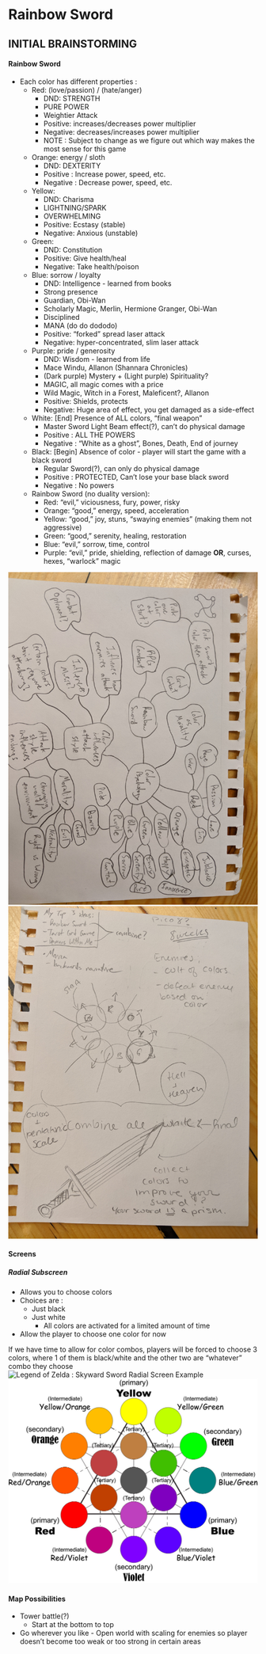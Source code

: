 # Rainbow Sword

## INITIAL BRAINSTORMING

#### Rainbow Sword
- Each color has different properties : 
	- Red: (love/passion) / (hate/anger)	
		- DND: STRENGTH
		- PURE POWER
		- Weightier Attack
		- Positive:  increases/decreases power multiplier
		- Negative: decreases/increases power multiplier
		- NOTE : Subject to change as we figure out which way makes the most sense for this game
	- Orange: energy / sloth
		- DND: DEXTERITY
		- Positive : Increase power, speed, etc.
		- Negative : Decrease power, speed, etc.
	- Yellow:
		- DND: Charisma
		- LIGHTNING/SPARK
		- OVERWHELMING
		- Positive: Ecstasy (stable)
		- Negative: Anxious (unstable)
	- Green:
 		- DND: Constitution
		- Positive: Give health/heal
		- Negative: Take health/poison
	- Blue: sorrow / loyalty
		- DND: Intelligence - learned from books
		- Strong presence
		- Guardian, Obi-Wan
		- Scholarly Magic, Merlin, Hermione Granger, Obi-Wan
		- Disciplined
		- MANA (do do dododo)
		- Positive: “forked” spread laser attack
		- Negative: hyper-concentrated, slim laser attack
	- Purple: pride / generosity
		- DND: Wisdom - learned from life
		- Mace Windu, Allanon (Shannara Chronicles)
		- (Dark purple) Mystery + (Light purple) Spirituality?
		- MAGIC, all magic comes with a price
		- Wild Magic, Witch in a Forest, Maleficent?, Allanon
		- Positive:  Shields, protects
		- Negative: Huge area of effect, you get damaged as a side-effect
	- White: [End] Presence of ALL colors, “final weapon”
		- Master Sword Light Beam effect(?),  can’t do physical damage
		- Positive : ALL THE POWERS 
		- Negative : “White as a ghost”, Bones, Death, End of journey
	- Black:  [Begin] Absence of color - player will start the game with a black sword
		- Regular Sword(?), can only do physical damage
		- Positive :  PROTECTED, Can’t lose your base black sword
		- Negative : No powers
	- Rainbow Sword (no duality version):
		- Red: “evil,” viciousness, fury, power, risky
		- Orange: “good,” energy, speed, acceleration 
		- Yellow: “good,” joy, stuns, “swaying enemies” (making them not aggressive)
		- Green: “good,” serenity, healing, restoration
		- Blue: “evil,” sorrow, time, control
		- Purple: “evil,” pride, shielding, reflection of damage  **OR**, curses, hexes, “warlock” magic

![Our Mindmaps and Brainstorming](BRAINSTORM/mindmap.jpg)
![Our Mindmaps and Brainstorming](BRAINSTORM/mindmap2.jpg)


#### Screens
##### Radial Subscreen
- Allows you to choose colors
- Choices are :
	- Just black 
	- Just white
		- All colors are activated for a limited amount of time
- Allow the player to choose one color for now 

If we have time to allow for color combos, players will be forced to choose 3 colors, where 1 of them is black/white and the other two are “whatever” combo they choose
![Legend of Zelda : Skyward Sword Radial Screen Example](BRAINSTORM/radialScreen1.jpg)
![Radial Color Wheel](BRAINSTORM/radialScreen2.jpg)

#### Map Possibilities
- Tower battle(?) 
	- Start at the bottom to top
- Go wherever you like
		- Open world with scaling for enemies so player doesn’t become too weak or too strong in certain areas

